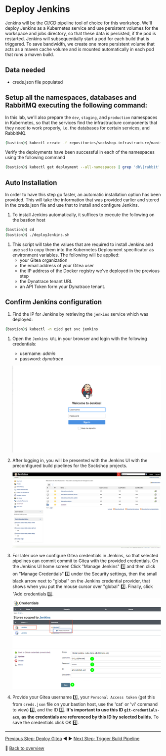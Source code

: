 # Deploy Jenkins

Jenkins will be the CI/CD pipeline tool of choice for this workshop. We'll deploy Jenkins as a Kubernetes service and use persistent volumes for the workspace and jobs directory, so that these data is persisted, if the pod is restarted. Jenkins will subsequentially start a pod for each build that is triggered. To save bandwidth, we create one more persistent volume that acts as a maven cache volume and is mounted automatically in each pod that runs a maven build.

## Data needed

* creds.json file populated

## Setup all the namespaces, databases and RabbitMQ executing the following command:

In this lab, we'll also prepare the `dev`, `staging`, and `production` namespaces in Kubernetes, so that the services find the infrastructure components that they need to work properly, i.e. the databases for certain services, and RabbitMQ. 

```bash
(bastion)$ kubectl create -f repositories/sockshop-infrastructure/manifests/
```

Verify the deployments have been successful in each of the namespaces using the following command

```bash
(bastion)$ kubectl get deployment --all-namespaces | grep 'db\|rabbit'
```

## Auto Installation
In order to have this step go faster, an automatic installation option has been provided. This will take the information that was provided earlier and stored in the creds.json file and use that to install and configure Jenkins. 

1. To install Jenkins automatically, it suffices to execute the following on the bastion host

```bash
(bastion)$ cd
(bastion)$ ./deployJenkins.sh
```

1. This script will take the values that are required to install Jenkins and use `sed` to copy them into the Kubernetes Deployment specificator as environment variables. The following will be applied:
    - your Gitea organization
    - the email address of your Gitea user
    - the IP address of the Docker registry we've deployed in the previous step
    - the Dynatrace tenant URL
    - an API Token form your Dynatrace tenant.

## Confirm Jenkins configuration

1. Find the IP for Jenkins by retrieving the `jenkins` service which was deployed:

```bash
(bastion)$ kubectl -n cicd get svc jenkins
```

1. Open the `Jenkins URL` in your browser and login with the following credentials:
    * username: *admin*
    * password: *dynatrace*

    ![](../assets/jenkins-ui-login.png)

1. After logging in, you will be presented with the Jenkins UI with the preconfigured build pipelines for the Sockshop projects.

    ![](../assets/jenkins-ui.png)

1. For later use we configure Gitea credentials in Jenkins, so that selected pipelines can commit commit to Gitea with the provided credentials. On the Jenkins UI home screen Click "Manage Jenkins" :one: and then click on "Manage Credentials" :two: under the Security settings, then the small black arrow next to "global" on the Jenkins credential provider, that shows when you put the mouse cursor over "global" :two:. Finally, click "Add credentials :three:.
    ![](../assets/jenkins-ui-add-credentials-provider.png)
    ![](../assets/jenkins-ui-add-credentials.png)

1. Provide your Gitea username :one:, your `Personal Access token` (get this from `creds.json` file on your bastion host, use the 'cat' or 'vi' command to view) :two:, and the ID :three:.
    **It's important to use this ID `git-credentials-acm`, as the credentials are referenced by this ID by selected builds.** To save the credentials click OK :four:.

---

[Previous Step: Deploy Gitea](../2_Deploy_Gitea) :arrow_backward: :arrow_forward: [Next Step: Trigger Build Pipeline](../4_Trigger_Build_Pipelines)

:arrow_up_small: [Back to overview](../)
